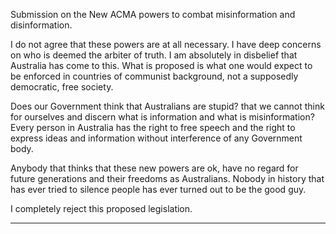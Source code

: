 Submission on the New ACMA powers to combat misinformation and disinformation.

I do not agree that these powers are at all necessary. I have deep concerns on who is deemed the
arbiter of truth. I am absolutely in disbelief that Australia has come to this. What is proposed is
what one would expect to be enforced in countries of communist background, not a supposedly
democratic, free society.

Does our Government think that Australians are stupid?
that we cannot think for ourselves and discern what is information and what is misinformation?
Every person in Australia has the right to free speech and the right to express ideas and
information without interference of any Government body.

Anybody that thinks that these new powers are ok, have no regard for future generations and their
freedoms as Australians. Nobody in history that has ever tried to silence people has ever turned
out to be the good guy.

I completely reject this proposed legislation.


-----

